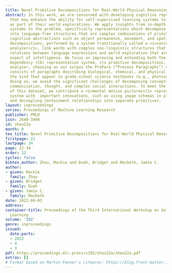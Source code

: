 ```yaml
---
title: Novel Primitive Decompositions for Real-World Physical Reasoning
abstract: In this work, we are concerned with developing cognitive representations
  that may enhance the ability for self-supervised learning systems to learn language
  as part of their world explorations. We apply insights from in-depth language understanding
  systems to the problem, specifically representations which decompose language inputs
  into language-free structures that are complex combinations of primitives representing
  cognitive abstractions such as object permanence, movement, and spatial relationships. These
  decompositions, performed by a system traditionally called a <i>conceptual
  analyzer</i>, link words with complex non-linguistic structures that engender the rich
  relations between language expressions and world exploration that are a familiar
  aspect of intelligence. We focus on improving and extending both the Conceptual
  Dependency (CD) representation system, its primitive decompositions, and its conceptual
  analyzer, choosing as our corpus the ProPara (“Process Paragraphs”) dataset, which
  consists of paragraphs describing biological, chemical, and physical processes of
  the kind that appear in grade-school science textbooks (e.g., photosynthesis, erosion). In
  doing so, we avoid the significant challenges of decomposing concepts involving
  communication, thought, and complex social interactions. To meet the challenges
  of this dataset, we contribute a <i>mental motion pictures</i> representation
  system with  important innovations, such as using image schemas in place of CD primitives
  and decoupling containment relationships into separate primitives.
layout: inproceedings
series: Proceedings of Machine Learning Research
publisher: PMLR
issn: 2640-3498
id: zhou22a
month: 0
tex_title: Novel Primitive Decompositions for Real-World Physical Reasoning
firstpage: 22
lastpage: 34
page: 22-34
order: 22
cycles: false
bibtex_author: Zhou, Mackie and Duah, Bridget and Macbeth, Jamie C.
author:
- given: Mackie
  family: Zhou
- given: Bridget
  family: Duah
- given: Jamie C.
  family: Macbeth
date: 2022-04-03
address:
container-title: Proceedings of the Third International Workshop on Self-Supervised
  Learning
volume: '192'
genre: inproceedings
issued:
  date-parts:
  - 2022
  - 4
  - 3
pdf: https://proceedings.mlr.press/v192/zhou22a/zhou22a.pdf
extras: []
# Format based on Martin Fenner's citeproc: https://blog.front-matter.io/posts/citeproc-yaml-for-bibliographies/
---
```

